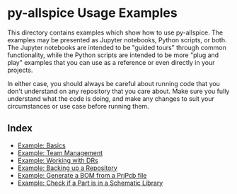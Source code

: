 # py-allspice Usage Examples

This directory contains examples which show how to use py-allspice. The examples may be 
presented as Jupyter notebooks, Python scripts, or both. The Jupyter notebooks are 
intended to be "guided tours" through common functionality, while the Python scripts
are intended to be more "plug and play" examples that you can use as a reference or even
directly in your projects.

In either case, you should always be careful about running code that you don't understand 
on any repository that you care about. Make sure you fully understand what the code is 
doing, and make any changes to suit your circumstances or use case before running them.

## Index

- [Example: Basics](./basics)
- [Example: Team Management](./team_management)
- [Example: Working with DRs](./working_with_drs)
- [Example: Backing up a Repository](./backup_repo)
- [Example: Generate a BOM from a PrjPcb file](./generate_bom)
- [Example: Check if a Part is in a Schematic Library](./check_parts_in_libraries)

